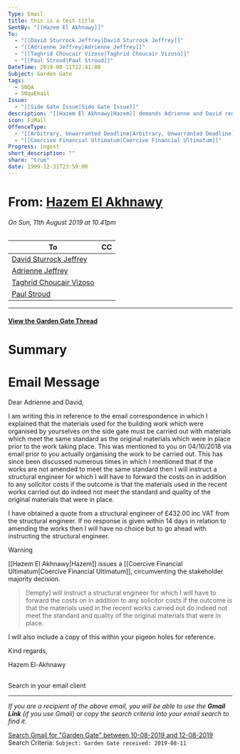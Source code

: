 ```yaml
---
Type: Email
title: this is a test title
SentBy: "[[Hazem El Akhnawy]]"
To:
  - "[[David Sturrock Jeffrey|David Sturrock Jeffrey]]"
  - "[[Adrienne Jeffrey|Adrienne Jeffrey]]"
  - "[[Taghrid Choucair Vizoso|Taghrid Choucair Vizoso]]"
  - "[[Paul Stroud|Paul Stroud]]"
DateTime: 2019-08-11T22:41:00
Subject: Garden Gate
tags:
  - 50QA
  - 50qaEmail
Issue:
  - "[[Side Gate Issue|Side Gate Issue]]"
description: "[[Hazem El Akhnawy|Hazem]] demands Adrienne and David redo the shareholder-agreed works to the [[Side Gate Issue|Side Gate]], threatening to hire a structural engineer if changes aren't made within 14 days."
icon: FiMail
OffenceType:
  - "[[Arbitrary, Unwarranted Deadline|Arbitrary, Unwarranted Deadline]]"
  - "[[Coercive Financial Ultimatum|Coercive Financial Ultimatum]]"
Progress: ingest
short_description: ""
share: "true"
date: 1999-12-31T23:59:00
---
```

<p><span><h1 data-heading="From: [[50 Queens Avenue/supporting information/Hazem El Akhnawy.md|Hazem El Akhnawy]]">From: <a data-tooltip-position="top" aria-label="50 Queens Avenue/supporting information/Hazem El Akhnawy.md" data-href="50 Queens Avenue/supporting information/Hazem El Akhnawy.md" href="50 Queens Avenue/supporting information/Hazem El Akhnawy.md" class="internal-link" target="_blank" rel="noopener">Hazem El Akhnawy</a></h1>
<h6 data-heading="On Sun, 11th August 2019 at 10.41pm">On Sun, 11th August 2019 at 10.41pm</h6></span></p>  
<p><span style="overflow-x: auto;"><table>
<thead>
<tr>
<th>To</th>
<th>CC</th>
</tr>
</thead>
<tbody>
<tr>
<td><a data-href="David Sturrock Jeffrey" href="David Sturrock Jeffrey" class="internal-link" target="_blank" rel="noopener">David Sturrock Jeffrey</a></td>
<td></td>
</tr>
<tr>
<td><a data-href="Adrienne Jeffrey" href="Adrienne Jeffrey" class="internal-link" target="_blank" rel="noopener">Adrienne Jeffrey</a></td>
<td></td>
</tr>
<tr>
<td><a data-href="Taghrid Choucair Vizoso" href="Taghrid Choucair Vizoso" class="internal-link" target="_blank" rel="noopener">Taghrid Choucair Vizoso</a></td>
<td></td>
</tr>
<tr>
<td><a data-href="Paul Stroud" href="Paul Stroud" class="internal-link" target="_blank" rel="noopener">Paul Stroud</a></td>
<td></td>
</tr>
</tbody>
</table></span></p>
<p><span><hr></span></p><span><span><h4 data-heading="[[2019-08-11 Garden Gate|View the Garden Gate Thread]]"><a data-tooltip-position="top" aria-label="2019-08-11 Garden Gate" data-href="2019-08-11 Garden Gate" href="2019-08-11 Garden Gate" class="internal-link" target="_blank" rel="noopener">View the Garden Gate Thread</a></h4></span></span> 


# Summary

# Email Message
Dear Adrienne and David,


I am writing this in reference to the email correspondence in which I explained that the materials used for the building work which were organised by yourselves on the side gate must be carried out with materials which meet the same standard as the original materials which were in place prior to the work taking place. This was mentioned to you on 04/10/2018 via email prior to you actually organising the work to be carried out. This has since been discussed numerous times in which I mentioned that if the works are not amended to meet the same standard then I will instruct a structural engineer for which I will have to forward the costs on in addition to any solicitor costs if the outcome is that the materials used in the recent works carried out do indeed not meet the standard and quality of the original materials that were in place.  

I have obtained a quote from a structural engineer of £432.00 inc VAT from the structural engineer. If no response is given within 14 days in relation to amending the works then I will have no choice but to go ahead with instructing the structural engineer.  
> [!warning]
>  
> [[Hazem El Akhnawy|Hazem]] issues a [[Coercive Financial Ultimatum|Coercive Financial Ultimatum]], circumventing the stakeholder majority decision.
> >[!empty]  will instruct a structural engineer for which I will have to forward the costs on in addition to any solicitor costs if the outcome is that the materials used in the recent works carried out do indeed not meet the standard and quality of the original materials that were in place.

I will also include a copy of this within your pigeon holes for reference.

Kind regards,   

Hazem El-Akhnawy

<p><span><div data-callout-metadata="" data-callout-fold="" data-callout="info" class="callout node-insert-event drop-shadow"><div class="callout-title"><div class="callout-icon"><svg width="16" height="16"></svg></div><div class="callout-title-inner">Search in your email client</div></div><div class="callout-content">
<hr>
<p><em>If you are a recipient of the above email, you will be able to use the <strong>Gmail Link</strong> (if you use Gmail) or copy the search criteria into your email search to find it.</em>  </p>
<p> <a href="https://mail.google.com/mail/u/0/#search/subject%3A(Garden%20Gate)+after%3A2019%2F08%2F10+before%3A2019%2F08%2F12" target="_blank" rel="noopener">Search Gmail for "Garden Gate" between 10-08-2019 and 12-08-2019</a><br>
Search Criteria:
<code>Subject: Garden Gate received: 2019-08-11</code></p>
</div></div></span></p>
